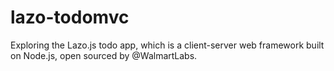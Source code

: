 # lazo-todomvc
Exploring the Lazo.js todo app, which is a client-server web framework built on Node.js, open sourced by @WalmartLabs.
